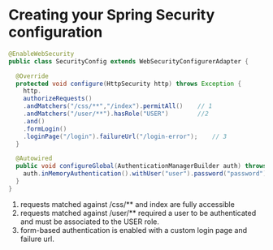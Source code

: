 # Creating your Spring Security configuration
```java
@EnableWebSecurity
public class SecurityConfig extends WebSecurityConfigurerAdapter {

  @Override
  protected void configure(HttpSecurity http) throws Exception {
    http.
    authorizeRequests()
    .andMatchers("/css/**","/index").permitAll()    // 1
    .andMatchers("/user/**").hasRole("USER")        //2
    .and()
    .formLogin()
    .loginPage("/login").failureUrl("/login-error");    // 3
  }

  @Autowired
  public void configureGlobal(AuthenticationManagerBuilder auth) throws Exception {
    auth.inMemoryAuthentication().withUser("user").password("password").roles("USER");
  }
}
```
1. requests matched against /css/** and index are fully accessible
2. requests matched against /user/** required a user to be authenticated and must be associated to the USER role.
3. form-based authentication is enabled with a custom login page and failure url.
